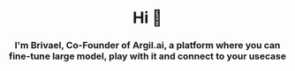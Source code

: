 <h1 align="center">Hi 👋</h1>
<h3 align="center">I'm Brivael, Co-Founder of Argil.ai, a platform where you can fine-tune large model, play with it and connect to your usecase</h3>
